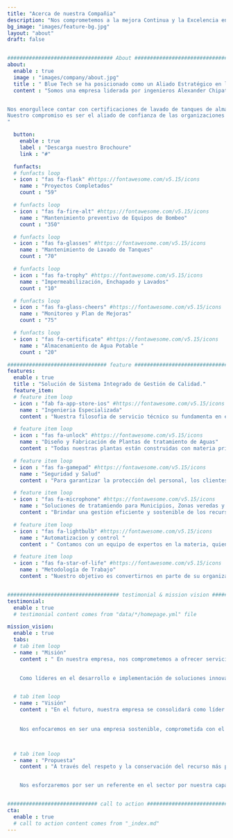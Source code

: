 ```yaml
---
title: "Acerca de nuestra Compañia"
description: "Nos comprometemos a la mejora Continua y la Excelencia en cada uno de nuestros procesos y servicios, para ofrecer soluciones Óptimas y Sostenibles para nuestros clientes y el medio ambiente."
bg_image: "images/feature-bg.jpg"
layout: "about"
draft: false


################################## About #####################################
about:
  enable : true
  image : "images/company/about.jpg"
  title : " Blue Tech se ha posicionado como un Aliado Estratégico en la Industria colombiana al brindar soluciones Eficientes y Eficaces a diversos problemas."
  content : "Somos una empresa liderada por ingenieros Alexander Chipatecua y Luis Alfredo Mora, altamente experimentados en el diseño, fabricación y mantenimiento de plantas de tratamiento de aguas, redes hidráulicas y sistemas de bombeo. 


Nos enorgullece contar con certificaciones de lavado de tanques de almacenamiento de agua potable por la Secretaría de Salud a nivel Bogotá y Cundinamarca, así como con el respaldo de un aliado estratégico certificado en lavado. 
Nuestro compromiso es ser el aliado de confianza de las organizaciones aliadas, contribuyendo al desarrollo sostenible y al aumento de la rentabilidad a través del manejo responsable del recurso hídrico.
"

  button:
    enable : true
    label : "Descarga nuestro Brochoure"
    link : "#"

  funfacts:
  # funfacts loop
  - icon : "fas fa-flask" #https://fontawesome.com/v5.15/icons
    name : "Proyectos Completados"
    count : "59"

  # funfacts loop
  - icon : "fas fa-fire-alt" #https://fontawesome.com/v5.15/icons
    name : "Mantenimiento preventivo de Equipos de Bombeo"
    count : "350"

  # funfacts loop
  - icon : "fas fa-glasses" #https://fontawesome.com/v5.15/icons
    name : "Mantenimiento de Lavado de Tanques"
    count : "70"

  # funfacts loop
  - icon : "fas fa-trophy" #https://fontawesome.com/v5.15/icons
    name : "Impermeabilización, Enchapado y Lavados"
    count : "10"

  # funfacts loop
  - icon : "fas fa-glass-cheers" #https://fontawesome.com/v5.15/icons
    name : "Monitoreo y Plan de Mejoras"
    count : "75"

  # funfacts loop
  - icon : "fas fa-certificate" #https://fontawesome.com/v5.15/icons
    name : "Almacenamiento de Agua Potable "
    count : "20"

################################ feature #####################################
features:
  enable : true
  title : "Solución de Sistema Integrado de Gestión de Calidad."
  feature_item:
  # feature item loop
  - icon : "fab fa-app-store-ios" #https://fontawesome.com/v5.15/icons
    name : "Ingenieria Especializada"
    content : "Nuestra filosofia de servicio técnico su fundamenta en experiencia y conocimiento, que ha permitido ser una empersa capaz de vincular todas las áreas proporcionando una asistencia completa en beneficio de nuestros Clientes."

  # feature item loop
  - icon : "fas fa-unlock" #https://fontawesome.com/v5.15/icons
    name : "Diseño y Fabricación de Plantas de tratamiento de Aguas"
    content : "Todas nuestras plantas están construidas con materia prima de alta calidad, siguiendo estándares y normativas para garantizar que nuestros productos cumplan con todos los requisitos para su utilización."

  # feature item loop
  - icon : "fas fa-gamepad" #https://fontawesome.com/v5.15/icons
    name : "Seguridad y Salud"
    content : "Para garantizar la protección del personal, los clientes y el medio ambiente, en nuestra empresa implementamos medidas de control de riesgos exhaustivas. Desde la identificación hasta la implementación de controles preventivos, nos aseguramos de que todas nuestras operaciones cumplan con los más altos estándares de seguridad y calidad."

  # feature item loop
  - icon : "fas fa-microphone" #https://fontawesome.com/v5.15/icons
    name : "Soluciones de tratamiendo para Municipios, Zonas veredas y Poblaciones descentralizadas"
    content : "Brindar una gestión eficiente y sostenible de los recursos hídricos, desde el diseño hasta la construcción y puesta en marcha de plantas de tratamiento de aguas residuales, nuestro equipo de expertos en ingeniería se enfoca en la calidad del agua y en asegurar la eficiencia en el tratamiento."

  # feature item loop
  - icon : "fas fa-lightbulb" #https://fontawesome.com/v5.15/icons
    name : "Automatizacion y control "
    content : " Contamos con un equipo de expertos en la materia, quienes se mantienen al tanto de las últimas tendencias y avances en tecnología y métodos de seguridad, garantizando que estamos actualizados y listos para enfrentar cualquier riesgo potencial."

  # feature item loop
  - icon : "fas fa-star-of-life" #https://fontawesome.com/v5.15/icons
    name : "Metodología de Trabajo"
    content : "Nuestro objetivo es convertirnos en parte de su organización y establecer vínculos comerciales que generen un valor añadido para su productividad. Trabajamos en estrecha colaboración con nuestros clientes para entender sus objetivos y desafíos, y así proporcionar las mejores estrategias y herramientas para el crecimiento y desarrollo de su empresa. "


#################################### testimonial & mission vision #######################################
testimonial:
  enable : true
  # testimonial content comes from "data/*/homepage.yml" file

mission_vision:
  enable : true
  tabs:
  # tab item loop
  - name : "Misión"
    content : " En nuestra empresa, nos comprometemos a ofrecer servicios personalizados y adaptados a las necesidades de cada organización. A través de un diagnóstico inicial, creamos estrategias que cumplan con las expectativas de nuestros clientes, buscando siempre la mejora continua. 
    

    Como líderes en el desarrollo e implementación de soluciones innovadoras y sostenibles para el tratamiento de aguas residuales en Colombia, nos enfocamos en brindar soluciones autónomas, simples y confiables que superen las expectativas de nuestros clientes y contribuyan a la protección de la salud pública y el cuidado del medio ambiente."


  # tab item loop
  - name : "Visión"
    content : "En el futuro, nuestra empresa se consolidará como líder en el mercado del tratamiento de aguas residuales en Colombia y a nivel internacional, gracias a nuestra constante innovación y excelencia en la implementación de soluciones autónomas, simples y confiables. 
    
    
    Nos enfocaremos en ser una empresa sostenible, comprometida con el cuidado del medio ambiente  y en contribuir significativamente a mejorar la calidad de vida de las personas y el desarrollo de las comunidades a través del acceso y manejo responsable del recurso hídrico. "



  # tab item loop
  - name : "Propuesta"
    content : "A través del respeto y la conservación del recurso más preciado, el agua, buscamos fidelizar la confianza de nuestros clientes y ser reconocidos como una empresa líder en el mercado.


    Nos esforzaremos por ser un referente en el sector por nuestra capacidad de brindar resultados insuperables y nuestra dedicación constante a la mejora continua en todo lo que hacemos. "


############################# call to action #################################
cta:
  enable : true
  # call to action content comes from "_index.md"
---
```

